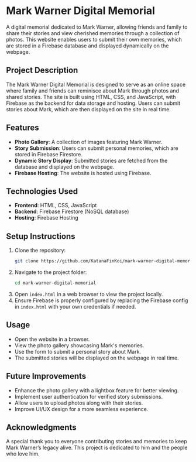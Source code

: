 # Mark Warner Digital Memorial

A digital memorial dedicated to Mark Warner, allowing friends and family to share their stories and view cherished memories through a collection of photos. This website enables users to submit their own memories, which are stored in a Firebase database and displayed dynamically on the webpage.


## Project Description
The Mark Warner Digital Memorial is designed to serve as an online space where family and friends can reminisce about Mark through photos and shared stories. The site is built using HTML, CSS, and JavaScript, with Firebase as the backend for data storage and hosting. Users can submit stories about Mark, which are then displayed on the site in real time.

## Features
- **Photo Gallery**: A collection of images featuring Mark Warner.
- **Story Submission**: Users can submit personal memories, which are stored in Firebase Firestore.
- **Dynamic Story Display**: Submitted stories are fetched from the database and displayed on the webpage.
- **Firebase Hosting**: The website is hosted using Firebase.

## Technologies Used
- **Frontend**: HTML, CSS, JavaScript
- **Backend**: Firebase Firestore (NoSQL database)
- **Hosting**: Firebase Hosting

## Setup Instructions
1. Clone the repository:
   ```sh
   git clone https://github.com/KatanaFinKoi/mark-warner-digital-memorial.git
   ```
2. Navigate to the project folder:
   ```sh
   cd mark-warner-digital-memorial
   ```
3. Open `index.html` in a web browser to view the project locally.
4. Ensure Firebase is properly configured by replacing the Firebase config in `index.html` with your own credentials if needed.

## Usage
- Open the website in a browser.
- View the photo gallery showcasing Mark's memories.
- Use the form to submit a personal story about Mark.
- The submitted stories will be displayed on the webpage in real time.

## Future Improvements
- Enhance the photo gallery with a lightbox feature for better viewing.
- Implement user authentication for verified story submissions.
- Allow users to upload photos along with their stories.
- Improve UI/UX design for a more seamless experience.

## Acknowledgments
A special thank you to everyone contributing stories and memories to keep Mark Warner’s legacy alive. This project is dedicated to him and the people who love him.
